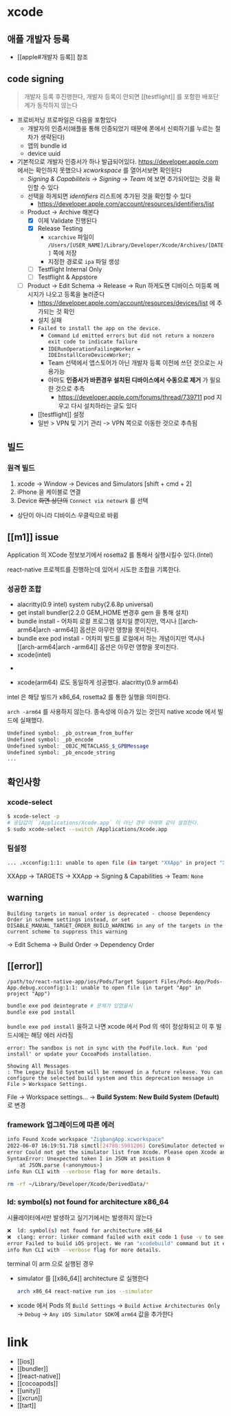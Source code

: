 # xcode

## 애플 개발자 등록
- [[apple#개발자 등록]] 참조

## code signing
> 개발자 등록 후진행한다,  개발자 등록이 안되면 [[testflight]] 를 포함한 배포단계가 동작하지 않는다

- 프로비저닝 프로파일은 다음을 포함있다
  - 개발자의 인증서(애플을 통해 인증되었기 때문에 폰에서 신뢰하기를 누르는 절차가 생략된다)
  - 앱의 bundle id
  - device uuid
- 기본적으로 개발자 인증서가 하나 발급되어있다. https://developer.apple.com 에서는 확인하지 못했으나 *xcworkspace* 를 열어서보면 확인된다
  - *Signing & Capabiliteis* -> *Signing* -> *Team* 에 보면 추가되어있는 것을 확인할 수 있다
  - 선택을 하게되면 *identifiers* 리스트에 추가된 것을 확인할 수 있다
    + https://developer.apple.com/account/resources/identifiers/list
  - Product -> Archive 해본다
    - [X] 이제 Validate 진행된다
    - [X] Release Testing
      - `xcarchive` 파일이 `/Users/[USER_NAME]/Library/Developer/Xcode/Archives/[DATE]` 쪽에 저장
      - 지정한 경로로 `ipa` 파일 생성
    - [ ] Testflight Internal Only
    - [ ] Testflight & Appstore
  - [ ] Product -> Edit Schema -> Release -> Run 하게도면 디바이스 미등록 메시지가 나오고 등록을 눌러준다
    - https://developer.apple.com/account/resources/devices/list 에 추가되는 것 확인
    - 설치 실패
    - `Failed to install the app on the device.`
      - `Command Ld emitted errors but did not return a nonzero exit code to indicate failure`
      - `IDERunOperationFailingWorker = IDEInstallCoreDeviceWorker;`
      - Team 선택에서 앱스토어가 아닌 개발자 등록 이전에 쓰던 것으로는 사용가능
      - 아마도 **인증서가 바뀐경우 설치된 디바이스에서 수동으로 제거** 가 필요한 것으로 추측
        + https://developer.apple.com/forums/thread/739711 pod 지우고 다시 설치하라는 글도 있다
    - [[testflight]] 설정
    - 일반 > VPN 및 기기 관리 -> VPN 쪽으로 이동한 것으로 추측됨

## 빌드
### 원격 빌드
1. xcode -> Window -> Devices and Simulators [shift + cmd + 2]
2. iPhone 을 케이블로 연결
3. Device ~~화면 상단의~~ `Connect via netowrk` 를 선택
  - 상단이 아니라 디바이스 우클릭으로 바뀜

## [[m1]] issue
Application 의 XCode 정보보기에서 rosetta2 를 통해서 실행시킬수 있다.(Intel)

react-native 프로젝트를 진행하는데 있어서 시도한 조합을 기록한다.

### 성공한 조합
- alacritty(0.9 intel) system ruby(2.6.8p universal)
- get install bundler(2.2.0 GEM_HOME 변경후 gem 을 통해 설치)
- bundle install - 어차피 로컬 프로그램 설치일 뿐이지만, 역시나 [[arch-arm64|arch -arm64]] 옵션은 아무런 영향을 못미친다.
- bundle exe pod install - 어차피 빌드를 로컬에서 하는 개념이지만 역시나 [[arch-arm64|arch -arm64]] 옵션은 아무런 영향을 못미친다.
- xcode(intel)

+
- xcode(arm64) 로도 동일하게 성공했다. alacritty(0.9 arm64)

intel 은 해당 빌드가 x86_64, rosetta2 를 통한 실행을 의미한다.

`arch -arm64` 를 사용하지 않는다. 종속성에 이슈가 있는 것인지 native xcode 에서 빌드에 실패했다.
```sh
Undefined symbol: _pb_ostream_from_buffer
Undefined symbol: _pb_encode
Undefined symbol: _OBJC_METACLASS_$_GPBMessage
Undefined symbol: _pb_encode_string
...
```

## 확인사항

### xcode-select
```sh
$ xcode-select -p
# 응답값이 `/Applications/Xcode.app` 이 아닌 경우 아래와 같이 설정한다.
$ sudo xcode-select --switch /Applications/Xcode.app
```

### 팀설정
```sh
... .xcconfig:1:1: unable to open file (in target "XXApp" in project "XXApp")
```
XXApp -> TARGETS -> XXApp -> Signing & Capabilities -> Team: `None`

## warning
```text
Building targets in manual order is deprecated - choose Dependency Order in scheme settings instead, or set DISABLE_MANUAL_TARGET_ORDER_BUILD_WARNING in any of the targets in the current scheme to suppress this warning
```
-> Edit Schema -> Build Order -> Dependency Order

## [[error]]
```text
/path/to/react-native-app/ios/Pods/Target Support Files/Pods-App/Pods-App.debug.xcconfig:1:1: unable to open file (in target "App" in project "App")
```
```sh
bundle exe pod deintegrate # 문제가 있었을시
bundle exe pod install
```

`bundle exe pod install` 을하고 나면 xcode 에서 Pod 의 색이 정상화되고 이 후 빌드시에는 해당 에러 사라짐

```text
error: The sandbox is not in sync with the Podfile.lock. Run 'pod install' or update your CocoaPods installation.
```

```text
Showing All Messages
: The Legacy Build System will be removed in a future release. You can configure the selected build system and this deprecation message in File > Workspace Settings.
```
File -> Workspace settings... -> **Build System: New Build System (Default)** 로 변경

### framework 업그레이드에 따른 에러
```sh
info Found Xcode workspace "ZigbangApp.xcworkspace"
2022-06-07 16:19:51.718 simctl[24788:5981206] CoreSimulator detected version change.  Framework version (802.6.1) does not match existing job version (802.6).  Attempting to remove the stale service in order to add the expected version.
error Could not get the simulator list from Xcode. Please open Xcode and try running project directly from there to resolve the remaining issues.
SyntaxError: Unexpected token I in JSON at position 0
    at JSON.parse (<anonymous>)
info Run CLI with --verbose flag for more details.
```
```sh
rm -rf ~/Library/Developer/Xcode/DerivedData/*
```

### ld: symbol(s) not found for architecture x86_64
시뮬레이터에서만 발생하고 실기기에서는 발생하지 않는다
```sh
❌  ld: symbol(s) not found for architecture x86_64
❌  clang: error: linker command failed with exit code 1 (use -v to see invocation)
error Failed to build iOS project. We ran "xcodebuild" command but it exited with error code 65. To debug build logs further, consider building your app with Xcode.app, by opening ZigbangApp.xcworkspace.
info Run CLI with --verbose flag for more details.
```

terminal 이 arm 으로 실행된 경우
- simulator 를 [[x86_64]] architecture 로 실행한다
  ```sh 
  arch x86_64 react-native run ios --simulator
  ```
- xcode 에서 Pods 의 `Build Settings` -> `Build Active Architectures Only` -> `Debug` -> `Any iOS Simulator SDK`에 `arm64` 값을 추가한다

# link
- [[ios]]
- [[bundler]]
- [[react-native]]
- [[cocoapods]]
- [[unity]]
- [[xcrun]]
- [[tart]]
